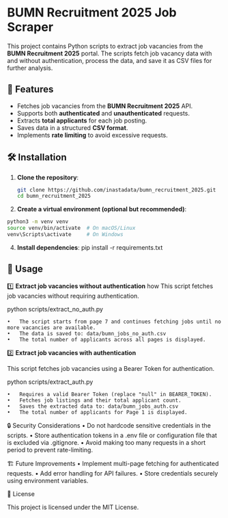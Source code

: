 # BUMN Recruitment 2025 Job Scraper

This project contains Python scripts to extract job vacancies from the **BUMN Recruitment 2025** portal. The scripts fetch job vacancy data with and without authentication, process the data, and save it as CSV files for further analysis.

## 📌 Features

- Fetches job vacancies from the **BUMN Recruitment 2025** API.
- Supports both **authenticated** and **unauthenticated** requests.
- Extracts **total applicants** for each job posting.
- Saves data in a structured **CSV format**.
- Implements **rate limiting** to avoid excessive requests.

## 🛠️ Installation

1. **Clone the repository**:

   ```bash
   git clone https://github.com/inastadata/bumn_recruitment_2025.git
   cd bumn_recruitment_2025

2.	**Create a virtual environment (optional but recommended)**:
```bash
python3 -m venv venv
source venv/bin/activate  # On macOS/Linux
venv\Scripts\activate     # On Windows
```
4.	**Install dependencies**:
pip install -r requirements.txt

## 🚀 Usage

1️⃣ **Extract job vacancies without authentication**
how 
This script fetches job vacancies without requiring authentication.

python scripts/extract_no_auth.py

	•	The script starts from page 7 and continues fetching jobs until no more vacancies are available.
	•	The data is saved to: data/bumn_jobs_no_auth.csv
	•	The total number of applicants across all pages is displayed.


2️⃣ **Extract job vacancies with authentication**

This script fetches job vacancies using a Bearer Token for authentication.

python scripts/extract_auth.py

	•	Requires a valid Bearer Token (replace "null" in BEARER_TOKEN).
	•	Fetches job listings and their total applicant count.
	•	Saves the extracted data to: data/bumn_jobs_auth.csv
	•	The total number of applicants for Page 1 is displayed.

  🔒 Security Considerations
	•	Do not hardcode sensitive credentials in the scripts.
	•	Store authentication tokens in a .env file or configuration file that is excluded via .gitignore.
	•	Avoid making too many requests in a short period to prevent rate-limiting.

🏗️ Future Improvements
	•	Implement multi-page fetching for authenticated requests.
	•	Add error handling for API failures.
	•	Store credentials securely using environment variables.

📄 License

This project is licensed under the MIT License.

